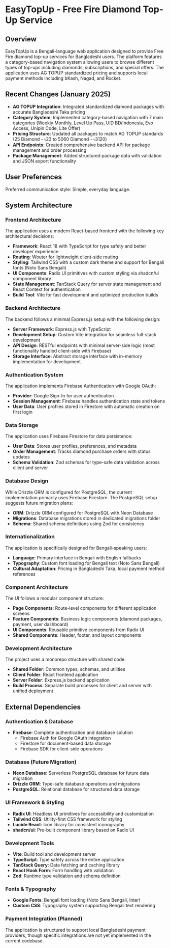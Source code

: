 # EasyTopUp - Free Fire Diamond Top-Up Service

## Overview

EasyTopUp is a Bengali-language web application designed to provide Free Fire diamond top-up services for Bangladeshi users. The platform features a category-based navigation system allowing users to browse different types of top-ups including diamonds, subscriptions, and special offers. The application uses AG TOPUP standardized pricing and supports local payment methods including bKash, Nagad, and Rocket.

## Recent Changes (January 2025)

- **AG TOPUP Integration**: Integrated standardized diamond packages with accurate Bangladeshi Taka pricing
- **Category System**: Implemented category-based navigation with 7 main categories (Weekly Monthly, Level Up Pass, UID BD/Indonesia, Evo Access, Unipin Code, Lite Offer)
- **Pricing Structure**: Updated all packages to match AG TOPUP standards (25 Diamond - ৳23 to 5060 Diamond - ৳3120)
- **API Endpoints**: Created comprehensive backend API for package management and order processing
- **Package Management**: Added structured package data with validation and JSON export functionality

## User Preferences

Preferred communication style: Simple, everyday language.

## System Architecture

### Frontend Architecture
The application uses a modern React-based frontend with the following key architectural decisions:

- **Framework**: React 18 with TypeScript for type safety and better developer experience
- **Routing**: Wouter for lightweight client-side routing
- **Styling**: Tailwind CSS with a custom dark theme and support for Bengali fonts (Noto Sans Bengali)
- **UI Components**: Radix UI primitives with custom styling via shadcn/ui component library
- **State Management**: TanStack Query for server state management and React Context for authentication
- **Build Tool**: Vite for fast development and optimized production builds

### Backend Architecture
The backend follows a minimal Express.js setup with the following design:

- **Server Framework**: Express.js with TypeScript
- **Development Setup**: Custom Vite integration for seamless full-stack development
- **API Design**: RESTful endpoints with minimal server-side logic (most functionality handled client-side with Firebase)
- **Storage Interface**: Abstract storage interface with in-memory implementation for development

### Authentication System
The application implements Firebase Authentication with Google OAuth:

- **Provider**: Google Sign-In for user authentication
- **Session Management**: Firebase handles authentication state and tokens
- **User Data**: User profiles stored in Firestore with automatic creation on first login

### Data Storage
The application uses Firebase Firestore for data persistence:

- **User Data**: Stores user profiles, preferences, and metadata
- **Order Management**: Tracks diamond purchase orders with status updates
- **Schema Validation**: Zod schemas for type-safe data validation across client and server

### Database Design
While Drizzle ORM is configured for PostgreSQL, the current implementation primarily uses Firebase Firestore. The PostgreSQL setup suggests future migration plans:

- **ORM**: Drizzle ORM configured for PostgreSQL with Neon Database
- **Migrations**: Database migrations stored in dedicated migrations folder
- **Schema**: Shared schema definitions using Zod for consistency

### Internationalization
The application is specifically designed for Bengali-speaking users:

- **Language**: Primary interface in Bengali with English fallbacks
- **Typography**: Custom font loading for Bengali text (Noto Sans Bengali)
- **Cultural Adaptation**: Pricing in Bangladeshi Taka, local payment method references

### Component Architecture
The UI follows a modular component structure:

- **Page Components**: Route-level components for different application screens
- **Feature Components**: Business logic components (diamond packages, payment, user dashboard)
- **UI Components**: Reusable primitive components from Radix UI
- **Shared Components**: Header, footer, and layout components

### Development Architecture
The project uses a monorepo structure with shared code:

- **Shared Folder**: Common types, schemas, and utilities
- **Client Folder**: React frontend application
- **Server Folder**: Express.js backend application
- **Build Process**: Separate build processes for client and server with unified deployment

## External Dependencies

### Authentication & Database
- **Firebase**: Complete authentication and database solution
  - Firebase Auth for Google OAuth integration
  - Firestore for document-based data storage
  - Firebase SDK for client-side operations

### Database (Future Migration)
- **Neon Database**: Serverless PostgreSQL database for future data migration
- **Drizzle ORM**: Type-safe database operations and migrations
- **PostgreSQL**: Relational database for structured data storage

### UI Framework & Styling
- **Radix UI**: Headless UI primitives for accessibility and customization
- **Tailwind CSS**: Utility-first CSS framework for styling
- **Lucide React**: Icon library for consistent iconography
- **shadcn/ui**: Pre-built component library based on Radix UI

### Development Tools
- **Vite**: Build tool and development server
- **TypeScript**: Type safety across the entire application
- **TanStack Query**: Data fetching and caching library
- **React Hook Form**: Form handling with validation
- **Zod**: Runtime type validation and schema definition

### Fonts & Typography
- **Google Fonts**: Bengali font loading (Noto Sans Bengali, Inter)
- **Custom CSS**: Typography system supporting Bengali text rendering

### Payment Integration (Planned)
The application is structured to support local Bangladeshi payment providers, though specific integrations are not yet implemented in the current codebase.